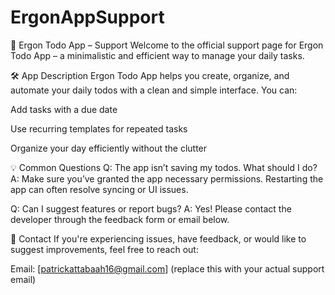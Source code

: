 # ErgonAppSupport
📱 Ergon Todo App – Support
Welcome to the official support page for Ergon Todo App – a minimalistic and efficient way to manage your daily tasks.

🛠 App Description
Ergon Todo App helps you create, organize, and automate your daily todos with a clean and simple interface. You can:

Add tasks with a due date

Use recurring templates for repeated tasks

Organize your day efficiently without the clutter

💡 Common Questions
Q: The app isn’t saving my todos. What should I do?
A: Make sure you’ve granted the app necessary permissions. Restarting the app can often resolve syncing or UI issues.

Q: Can I suggest features or report bugs?
A: Yes! Please contact the developer through the feedback form or email below.

📩 Contact
If you're experiencing issues, have feedback, or would like to suggest improvements, feel free to reach out:

Email: [patrickattabaah16@gmail.com] (replace this with your actual support email)
